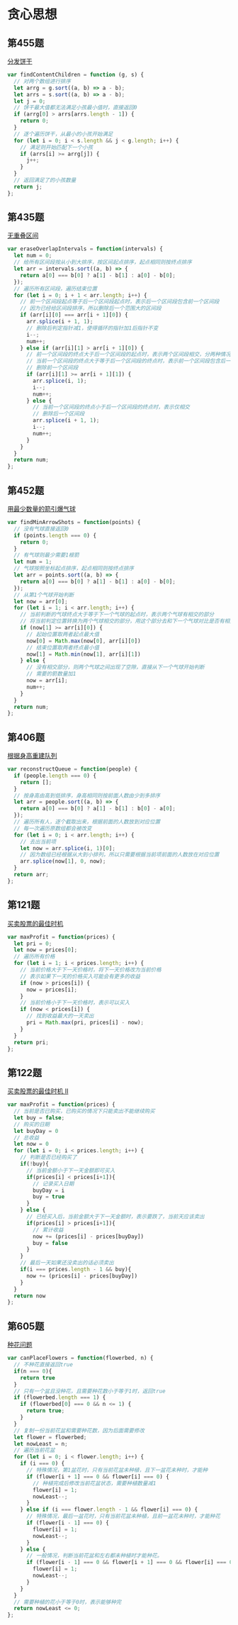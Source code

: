 # 贪心思想

## 第455题

[分发饼干](https://leetcode-cn.com/problems/assign-cookies/description/)

```javascript
var findContentChildren = function (g, s) {
  // 对两个数组进行排序
  let arrg = g.sort((a, b) => a - b);
  let arrs = s.sort((a, b) => a - b);
  let j = 0;
  // 饼干最大值都无法满足小孩最小值时，直接返回0
  if (arrg[0] > arrs[arrs.length - 1]) {
    return 0;
  }
  // 逐个遍历饼干，从最小的小孩开始满足
  for (let i = 0; i < s.length && j < g.length; i++) {
    // 满足则开始匹配下一个小孩
    if (arrs[i] >= arrg[j]) {
      j++;
    }
  }
  // 返回满足了的小孩数量
  return j;
};
```

## 第435题

[无重叠区间](https://leetcode-cn.com/problems/non-overlapping-intervals/description/)

```javascript
var eraseOverlapIntervals = function(intervals) {
  let num = 0;
  // 给所有区间段按从小到大排序，按区间起点排序，起点相同则按终点排序
  let arr = intervals.sort((a, b) => {
    return a[0] === b[0] ? a[1] - b[1] : a[0] - b[0];
  });
  // 遍历所有区间段，遍历结束位置
  for (let i = 0; i + 1 < arr.length; i++) {
    // 前一个区间段起点等于后一个区间段起点时，表示后一个区间段包含前一个区间段
    // 因为已经给区间段排序，所以删除后一个范围大的区间段
    if (arr[i][0] === arr[i + 1][0]) {
      arr.splice(i + 1, 1);
      // 删除后判定指针减1，使得循环的指针加1后指针不变
      i--;
      num++;
    } else if (arr[i][1] > arr[i + 1][0]) {
      // 前一个区间段的终点大于后一个区间段的起点时，表示两个区间段相交，分两种情况
      // 当前一个区间段的终点大于等于后一个区间段的终点时，表示前一个区间段包含后一个区间段
      // 删除前一个区间段
      if (arr[i][1] >= arr[i + 1][1]) {
        arr.splice(i, 1);
        i--;
        num++;
      } else {
        // 当前一个区间段的终点小于后一个区间段的终点时，表示仅相交
        // 删除后一个区间段
        arr.splice(i + 1, 1);
        i--;
        num++;
      }
    }
  }
  return num;
};
```

## 第452题

[用最少数量的箭引爆气球](https://leetcode-cn.com/problems/minimum-number-of-arrows-to-burst-balloons/description/)

```javascript
var findMinArrowShots = function(points) {
  // 没有气球直接返回0
  if (points.length === 0) {
    return 0;
  }
  // 有气球则最少需要1根箭
  let num = 1;
  // 气球按照坐标起点排序，起点相同则按终点排序
  let arr = points.sort((a, b) => {
    return a[0] === b[0] ? a[1] - b[1] : a[0] - b[0];
  });
  // 从第1个气球开始判断
  let now = arr[0];
  for (let i = 1; i < arr.length; i++) {
    // 当前判断的气球终点大于等于下一个气球的起点时，表示两个气球有相交的部分
    // 将当前判定位置转换为两个气球相交的部分，用这个部分去和下一个气球对比是否有相交部分
    if (now[1] >= arr[i][0]) {
      // 起始位置取两者起点最大值
      now[0] = Math.max(now[0], arr[i][0])
      // 结束位置取两者终点最小值
      now[1] = Math.min(now[1], arr[i][1])
    } else {
      // 没有相交部分，则两个气球之间出现了空隙，直接从下一个气球开始判断
      // 需要的箭数量加1
      now = arr[i];
      num++;
    }
  }
  return num;
};
```

## 第406题

[根据身高重建队列](https://leetcode-cn.com/problems/queue-reconstruction-by-height/description/)

```javascript
var reconstructQueue = function(people) {
  if (people.length === 0) {
    return [];
  }
  // 按身高由高到低排序，身高相同则按前面人数由少到多排序
  let arr = people.sort((a, b) => {
    return a[0] === b[0] ? a[1] - b[1] : b[0] - a[0];
  });
  // 遍历所有人，逐个截取出来，根据前面的人数放到对应位置
  // 每一次遍历原数组都会被改变
  for (let i = 0; i < arr.length; i++) {
    // 去出当前项
    let now = arr.splice(i, 1)[0];
    // 因为数组已经根据从大到小排列，所以只需要根据当前项前面的人数放在对应位置
    arr.splice(now[1], 0, now);
  }
  return arr;
};
```

## 第121题

[买卖股票的最佳时机](https://leetcode-cn.com/problems/best-time-to-buy-and-sell-stock/description/)

```javascript
var maxProfit = function(prices) {
  let pri = 0;
  let now = prices[0];
  // 遍历所有价格
  for (let i = 1; i < prices.length; i++) {
    // 当前价格大于下一天价格时，将下一天价格改为当前价格
    // 表示如果下一天的价格买入可能会有更多的收益
    if (now > prices[i]) {
      now = prices[i];
    }
    // 当前价格小于下一天价格时，表示可以买入
    if (now < prices[i]) {
      // 找到收益最大的一天卖出
      pri = Math.max(pri, prices[i] - now);
    }
  }
  return pri;
};
```

## 第122题

[买卖股票的最佳时机 II](https://leetcode-cn.com/problems/best-time-to-buy-and-sell-stock-ii/description/)

```javascript
var maxProfit = function(prices) {
  // 当前是否已购买，已购买的情况下只能卖出不能继续购买
  let buy = false;
  // 购买的日期
  let buyDay = 0
  // 总收益
  let now = 0
  for (let i = 0; i < prices.length; i++) {
    // 判断是否已经购买了
    if(!buy){
      // 当前金额小于下一天金额即可买入
      if(prices[i] < prices[i+1]){
        // 记录买入日期
        buyDay = i
        buy = true
      }
    } else {
      // 已经买入后，当前金额大于下一天金额时，表示要跌了，当前天应该卖出
      if(prices[i] > prices[i+1]){
        // 累计收益
        now += (prices[i] - prices[buyDay])
        buy = false
      }
    }
    // 最后一天如果还没卖出的话必须卖出
    if(i === prices.length - 1 && buy){
      now += (prices[i] - prices[buyDay])
    }
  }
  return now
};
```

## 第605题

[种花问题](https://leetcode-cn.com/problems/can-place-flowers/description/)

```javascript
var canPlaceFlowers = function(flowerbed, n) {
  // 不种花直接返回true
  if(n === 0){
    return true
  }
  // 只有一个盆且没种花，且需要种花数小于等于1时，返回true
  if (flowerbed.length === 1) {
    if (flowerbed[0] === 0 && n <= 1) {
      return true;
    }
  }
  // 复制一份当前花盆和需要种花数，因为后面需要修改
  let flower = flowerbed;
  let nowLeast = n;
  // 遍历当前花盆
  for (let i = 0; i < flower.length; i++) {
    if (i === 0) {
      // 特殊情况，第1盆花时，只有当前花盆未种植，且下一盆花未种时，才能种
      if (flower[i + 1] === 0 && flower[i] === 0) {
        // 种植完成后修改当前花盆状态，需要种植数量减1
        flower[i] = 1;
        nowLeast--;
      }
    } else if (i === flower.length - 1 && flower[i] === 0) {
      // 特殊情况，最后一盆花时，只有当前花盆未种植，且前一盆花未种时，才能种花
      if (flower[i - 1] === 0) {
        flower[i] = 1;
        nowLeast--;
      }
    } else {
      // 一般情况，判断当前花盆和左右都未种植时才能种花。
      if (flower[i - 1] === 0 && flower[i + 1] === 0 && flower[i] === 0) {
        flower[i] = 1;
        nowLeast--;
      }
    }
  }
  // 需要种植的花小于等于0时，表示能够种完
  return nowLeast <= 0;
};
```
